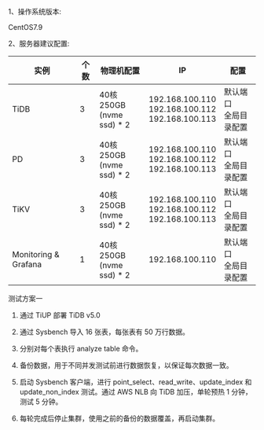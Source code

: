 1、操作系统版本:

CentOS7.9



2、服务器建议配置:

| 实例 | 个数 | 物理机配置 | IP | 配置 |
| - | - | - | - | - |
| TiDB | 3 | 40核 250GB<br> (nvme ssd) \* 2 | 192.168.100.110<br>192.168.100.112<br>192.168.100.113 | 默认端口<br>全局目录配置 |
| PD | 3 | 40核 250GB<br> (nvme ssd) \* 2 | 192.168.100.110<br>192.168.100.112<br>192.168.100.113 | 默认端口<br>全局目录配置 |
| TiKV | 3 | 40核 250GB<br> (nvme ssd) \* 2 | 192.168.100.110<br>192.168.100.112<br>192.168.100.113 | 默认端口<br>全局目录配置 |
| Monitoring &amp; Grafana | 1 | 40核 250GB<br> (nvme ssd) \* 2 | 192.168.100.110 | 默认端口<br>全局目录配置 |




测试方案一

1. 通过 TiUP 部署 TiDB v5.0

1. 通过 Sysbench 导入 16 张表，每张表有 50 万行数据。

1. 分别对每个表执行 analyze table 命令。

1. 备份数据，用于不同并发测试前进行数据恢复，以保证每次数据一致。

1. 启动 Sysbench 客户端，进行 point_select、read_write、update_index 和 update_non_index 测试。通过 AWS NLB 向 TiDB 加压，单轮预热 1 分钟，测试 5 分钟。

1. 每轮完成后停止集群，使用之前的备份的数据覆盖，再启动集群。



